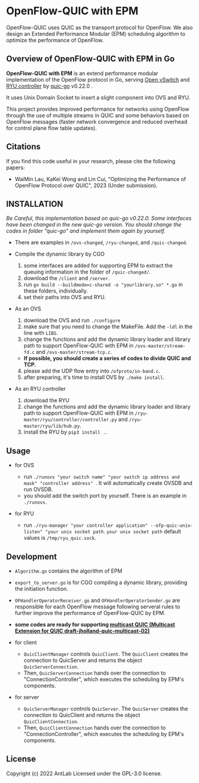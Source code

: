 # OpenFlow-QUIC with EPM

OpenFlow-QUIC uses QUIC as the transport protocol for OpenFlow. We also design an Extended Performance Modular (EPM) scheduling algorithm to optimize the performance of OpenFlow.

## Overview of OpenFlow-QUIC with EPM in Go
**OpenFlow-QUIC with EPM** is an extend performance modular implementation of the OpenFlow protocol in Go, serving [Open vSwitch](https://www.openvswitch.org/) and [RYU controller](https://github.com/faucetsdn/ryu) by [quic-go](https://github.com/lucas-clemente/quic-go) v0.22.0 . 

It uses Unix Domain Socket to insert a slight component into OVS and RYU. 

This project provides improved performance for networks using OpenFlow through the use of multiple streams in QUIC and some behaviors based on OpenFlow messages (faster network convergence and reduced overhead for control plane flow table updates).

## Citations

If you find this code useful in your research, please cite the following papers:

* WaiMin Lau, KaKei Wong and Lin Cui, "Optimizing the Performance of OpenFlow Protocol over QUIC", 2023 (Under submission).

## INSTALLATION
*Be Careful, this implementation based on quic-go v0.22.0. Some interfaces have been changed in the new quic-go version. You should change the codes in folder "quic-go" and implement them again by yourself.*

- There are examples in ```/ovs-changed```, ```/ryu-changed```, and ```/quic-changed```.

- Compile the dynamic library by CGO
    1. some interfaces are added for supporting EPM to extract the queuing information in the folder of ```/quic-changed/```. 
    2. download the ```/client``` and ```/server```.
    3. run ```go build --buildmode=c-shared -o "yourlibrary.so" *.go``` in these folders, individually.
    4. set their paths into OVS and RYU.

- As an OVS 
    1. download the OVS and run ```./configure```
    2. make sure that you need to change the MakeFile. Add the ```-ldl``` in the line with ```LIBS```. 
    3. change the functions and add the dynamic library loader and library path to support OpenFlow-QUIC with EPM in ```/ovs-master/stream-fd.c``` and ```/ovs-master/stream-tcp.c```. 
    - **If possible, you should create a series of codes to divide QUIC and TCP.**
    4. please add the UDP flow entry into ```/ofproto/in-band.c```.
    5. after preparing, it's time to install OVS by ```./make install```.
    

- As an RYU controller
    1. download the RYU
    2. change the functions and add the dynamic library loader and library path to support OpenFlow-QUIC with EPM in ```/ryu-master/ryu/controller/controller.py``` and ```/ryu-master/ryu/lib/hub.py```. 
    3. install the RYU by ```pip3 install .```.

## Usage
- for OVS
  - run ```./runovs "your switch name" "your switch ip address and mask" "controller address" ```. It will automatically create OVSDB and run OVSDB.
  - you should add the switch port by yourself. There is an example in ```./runovs```.

- for RYU
  - run ```./ryu-manager "your controller application" --ofp-quic-unix-listen" "your unix socket path```. ```your unix socket path``` default values is ```/tmp/ryu_quic.sock```.

## Development
- ```Algorithm.go``` contains the algorithm of EPM
- ```export_to_server.go``` is for CGO compiling a dynamic library, providing the initiation function.
- ```OFHandlerOperatorReceiver.go``` and ```OFHandlerOperatorSender.go``` are responsible for each OpenFlow message following serveral rules to further improve the performance of OpenFlow-QUIC by EPM.
- **some codes are ready for supporting [multicast QUIC (Multicast Extension for QUIC draft-jholland-quic-multicast-02)](https://datatracker.ietf.org/doc/draft-jholland-quic-multicast/)**

- for client
  - ```QuicClientManager``` controls ```QuicClient```. The ```QuicClient``` creates the connection to QuicServer and returns the object ```QuicServerConnection```.
  - Then, ```QuicServerConnection``` hands over the connection to "ConnectionController", which executes the scheduling by EPM's components.

- for server
  - ```QuicServerManager``` controls ```QuicServer```. The ```QuicServer``` creates the connection to QuicClient and returns the object ```QuicClientConnection```.
  - Then, ```QuicClientConnection``` hands over the connection to "ConnectionController", which executes the scheduling by EPM's components.



## License

Copyright (c) 2022 AntLab
Licensed under the GPL-3.0 license.
